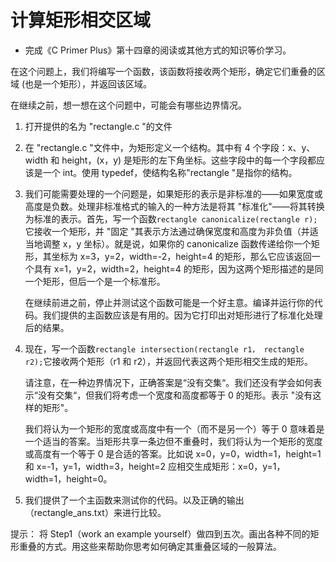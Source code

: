 # 计算矩形相交区域

- 完成《C Primer Plus》第十四章的阅读或其他方式的知识等价学习。

在这个问题上，我们将编写一个函数，该函数将接收两个矩形，确定它们重叠的区域 (也是一个矩形），并返回该区域。

在继续之前，想一想在这个问题中，可能会有哪些边界情况。

1. 打开提供的名为 "rectangle.c "的文件
2.  在 "rectangle.c "文件中，为矩形定义一个结构。其中有 4 个字段：x、y、width 和 height，(x，y) 是矩形的左下角坐标。这些字段中的每一个字段都应该是一个 int。使用 typedef，使结构名称"rectangle "是指你的结构。

3. 我们可能需要处理的一个问题是，如果矩形的表示是非标准的——如果宽度或高度是负数。处理非标准格式的输入的一种方法是将其 "标准化"——将其转换为标准的表示。首先，写一个函数`rectangle canonicalize(rectangle r);`它接收一个矩形，并 "固定 "其表示方法通过确保宽度和高度为非负值（并适当地调整 x，y 坐标）。就是说，如果你的 canonicalize 函数传递给你一个矩形，其坐标为 x=3，y=2，width=-2，height=4 的矩形，那么它应该返回一个具有 x=1，y=2，width=2，height=4 的矩形，因为这两个矩形描述的是同一个矩形，但后一个是一个标准形。

   在继续前进之前，停止并测试这个函数可能是一个好主意。编译并运行你的代码。我们提供的主函数应该是有用的。因为它打印出对矩形进行了标准化处理后的结果。

4. 现在，写一个函数`rectangle intersection(rectangle r1， rectangle r2);`它接收两个矩形（r1 和 r2），并返回代表这两个矩形相交生成的矩形。

   请注意，在一种边界情况下，正确答案是“没有交集“。我们还没有学会如何表示“没有交集“，但我们将考虑一个宽度和高度都等于 0 的矩形。表示 "没有这样的矩形"。

   我们将认为一个矩形的宽度或高度中有一个（而不是另一个）等于 0 意味着是一个适当的答案。当矩形共享一条边但不重叠时，我们将认为一个矩形的宽度或高度有一个等于 0 是合适的答案。比如说 x=0，y=0，width=1，height=1 和 x=-1，y=1，width=3，height=2 应相交生成矩形：x=0，y=1，width=1，height=0。

5. 我们提供了一个主函数来测试你的代码。以及正确的输出（rectangle_ans.txt）来进行比较。

提示：
     将 Step1（work an example yourself）做四到五次。画出各种不同的矩形重叠的方式。用这些来帮助你思考如何确定其重叠区域的一般算法。

​		
